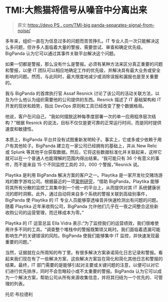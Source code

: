# TMI:大熊猫将信号从噪音中分离出来

> 原文:[https://devo PS . com/TMI-big panda-separates-signal-from-noise/](https://devops.com/tmi-bigpanda-separates-signal-from-noise/)

多年来，组织一直在为信息过多的问题而苦苦挣扎。IT 专业人员一次只能解决这么多问题，但许多人面临着大量的警报，需要尝试、审查和确定优先级。BigPanda 认为它可以通过其事件关联平台解决这个问题。

如果一切都是警报，那么没有什么是警报。必须有某种方法来区分真正重要的问题和警报，以便 IT 团队可以相应地确定工作的优先级，并解决具有最大业务或安全影响的问题。然而，与此同时，最大限度地减少或消除误报和漏报也是至关重要的。

我与 BigPanda 的首席执行官 Assaf Resnick 讨论了该公司的活动关联方法，以及为什么他认为组织需要他的公司提供的东西。Resnick 描述了 IT 基础架构和 IT 开发的现状和趋势，指出 DevOps 原则和工具已经改变了整个数据格局。

他说，客户在问自己，“我如何摆脱这种每季度部署一次的单一应用程序层次结构？”根据 Resnick 的说法，目标不仅仅是更可靠的正常运行时间，而是同时提供速度和敏捷性。

本质上，BigPanda 平台并没有试图重新发明轮子。事实上，它或多或少依赖于用户有其他轮子。BigPanda 建立在一家公司已经拥有的基础上，并从 New Relic 或 Splunk 等其他平台获取数据。然后，它将这些数据标准化并关联起来，这样它就可以在一个普通人也能理解的范围内得出结果。“我可能只有 36 个有意义的事件，而不是来自 15 个不同监控工具的 20，000 个警报，”Resnick 说。

Playtika 是利用 BigPanda 解决方案的客户之一。Playtika 是一家开发社交赌场游戏的数字游戏公司。根据最近的一项[案例研究](https://bigpanda.io/case-studies/playtika/)，“借助 BigPanda，Playtika 能够将其所有分散的监控工具集中到一个统一的平台上，从而提供对其 IT 系统健康状况的即时洞察。此外，通过自动将来自多个系统的警报关联到高级别事件，BigPanda 使 Playtika 的 IT 专业人员能够穿透噪音并快速检测出有问题的问题。随着 Playtika 近年来收购公司，BigPanda 允许他们几乎在一夜之间整合这些新收购公司的运营管理，而迁移成本为零。”

Playtika 的 IT 运营总监 Ella Vidra 表示:“为了监控我们的运营绩效，我们很难使用许多不同的工具。“调查整个堆栈中的警报既繁琐又耗时。我们面临着遗漏可能影响生产的关键错误的风险。BigPanda 使我们能够集中 IT 监控，并快速发现最重要的问题。”

当然，证据就在众所周知的布丁里。有很多解决方案承诺简化日志记录和警报。看起来我们现在有了一些解决方案，这些解决方案旨在简化和简化其他日志和警报的结果。最终，IT 部门需要的是能够引起对主要或关键问题的注意，以便可以对它们进行优先排序，同时不会忽略较小或不太重要的警报。BigPanda 认为它可以成为一个解决方案，帮助公司从所有来源收集信息，并将其归结为一个优先的、可管理的列表。

托尼·布拉德利